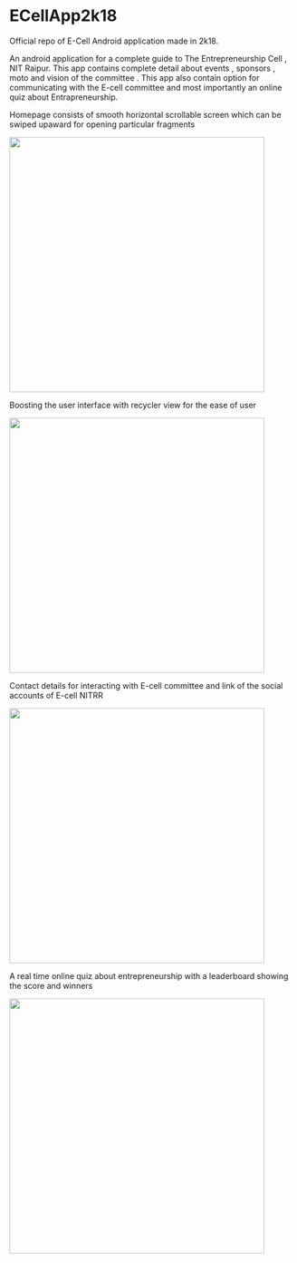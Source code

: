 # ECellApp2k18
Official repo of E-Cell Android application made in 2k18.

An android application for a complete guide to The Entrepreneurship Cell , NIT Raipur.
This app contains complete detail about events , sponsors , moto and vision of the committee .
This app also contain option for communicating with the E-cell committee and most importantly
an online quiz about Entrapreneurship.

Homepage consists of smooth horizontal scrollable screen which can be swiped upaward for opening particular fragments 

<img src="https://user-images.githubusercontent.com/35465516/49811401-379a3500-fd89-11e8-8931-c122d3cbbcc3.jpeg" width="450">

Boosting the user interface with recycler view for the ease of user 

<img src="https://user-images.githubusercontent.com/35465516/49811460-58fb2100-fd89-11e8-98f9-0a902eb880f2.jpeg" width="450">

Contact details for interacting with E-cell committee and link of the social accounts of E-cell NITRR

<img src="https://user-images.githubusercontent.com/35465516/49811443-4d0f5f00-fd89-11e8-9f95-31b9f047de4d.jpeg" width="450">

A real time online quiz about entrepreneurship with a leaderboard showing the score and winners  

<img src="https://user-images.githubusercontent.com/35465516/49811425-41239d00-fd89-11e8-9b77-eabee6d61b36.jpeg" width="450">

